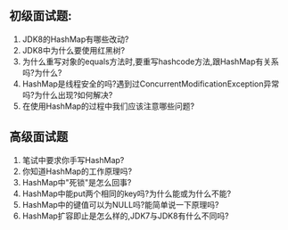 ## 初级面试题:

1. JDK8的HashMap有哪些改动?
2. JDK8中为什么要使用红黑树?
3. 为什么重写对象的equals方法时,要重写hashcode方法,跟HashMap有关系吗?为什么?
4. HashMap是线程安全的吗?遇到过ConcurrentModificationException异常吗?为什么出现?如何解决?
5. 在使用HashMap的过程中我们应该注意哪些问题?

## 高级面试题

1. 笔试中要求你手写HashMap?
2. 你知道HashMap的工作原理吗?
3. HashMap中"死锁"是怎么回事?
4. HashMap中能put两个相同的key吗?为什么能或为什么不能?
5. HashMap中的键值可以为NULL吗?能简单说一下原理吗?
6. HashMap扩容即止是怎么样的,JDK7与JDK8有什么不同吗?